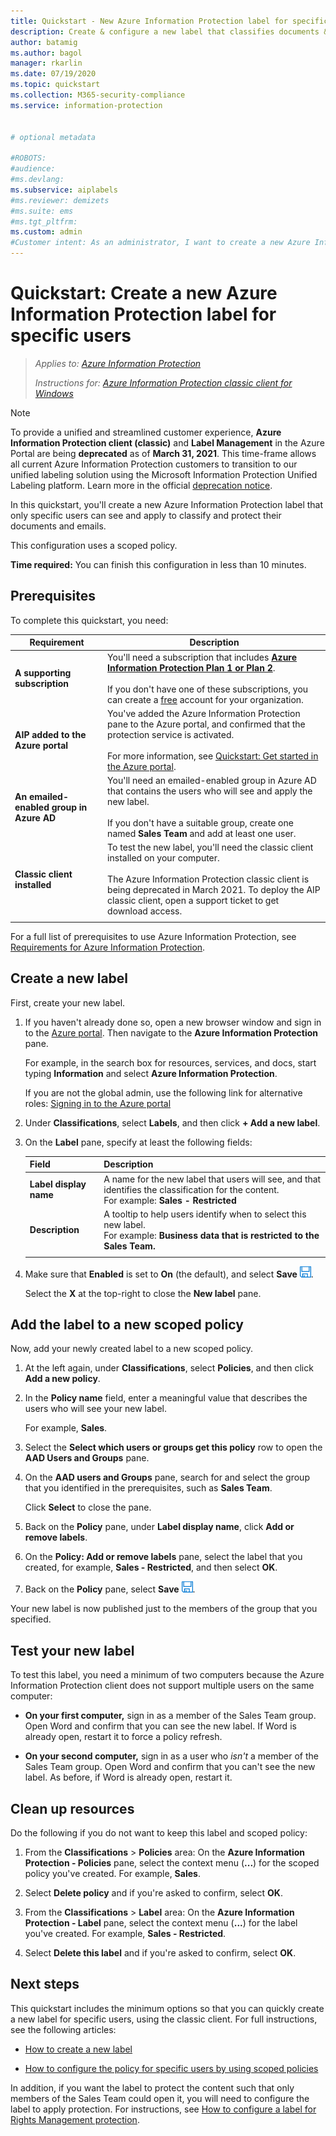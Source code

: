 ```yaml
---
title: Quickstart - New Azure Information Protection label for specific users - AIP
description: Create & configure a new label that classifies documents & emails for a subset of users by using a scoped policy.
author: batamig
ms.author: bagol
manager: rkarlin
ms.date: 07/19/2020
ms.topic: quickstart
ms.collection: M365-security-compliance
ms.service: information-protection


# optional metadata

#ROBOTS:
#audience:
#ms.devlang:
ms.subservice: aiplabels
#ms.reviewer: demizets
#ms.suite: ems
#ms.tgt_pltfrm:
ms.custom: admin
#Customer intent: As an administrator, I want to create a new Azure Information Protection label for specific users only.
---
```


# Quickstart: Create a new Azure Information Protection label for specific users

>*Applies to: [Azure Information Protection](https://azure.microsoft.com/pricing/details/information-protection)*
>
> *Instructions for: [Azure Information Protection classic client for Windows](faqs.md#whats-the-difference-between-the-azure-information-protection-classic-and-unified-labeling-clients)*

>[!NOTE]
> To provide a unified and streamlined customer experience, **Azure Information Protection client (classic)** and **Label Management** in the Azure Portal are being **deprecated** as of **March 31, 2021**. This time-frame allows all current Azure Information Protection customers to transition to our unified labeling solution using the Microsoft Information Protection Unified Labeling platform. Learn more in the official [deprecation notice](https://aka.ms/aipclassicsunset).

In this quickstart, you'll create a new Azure Information Protection label that only specific users can see and apply to classify and protect their documents and emails.

This configuration uses a scoped policy.

**Time required:** You can finish this configuration in less than 10 minutes.

## Prerequisites

To complete this quickstart, you need:

|Requirement  |Description  |
|---------|---------|
|**A supporting subscription**     |  You'll need a subscription that includes [**Azure Information Protection Plan 1 or Plan 2**](https://azure.microsoft.com/pricing/details/information-protection/). </br></br>If you don't have one of these subscriptions, you can create a [free](https://admin.microsoft.com/Signup/Signup.aspx?OfferId=87dd2714-d452-48a0-a809-d2f58c4f68b7) account for your organization.       |
|**AIP added to the Azure portal**    |  You've added the Azure Information Protection pane to the Azure portal, and confirmed that the protection service is activated. </br></br>For more information, see [Quickstart: Get started in the Azure portal](quickstart-viewpolicy.md).       |
|**An emailed-enabled group in Azure AD**     | You'll need an emailed-enabled group in Azure AD that contains the users who will see and apply the new label. </br></br>If you don't have a suitable group, create one named **Sales Team** and add at least one user. |
|**Classic client installed**    |   To test the new label, you'll need the classic client installed on your computer. </br></br>The Azure Information Protection classic client is being deprecated in March  2021. To deploy the AIP classic client, open a support ticket to get download access.  |
| | |

For a full list of prerequisites to use Azure Information Protection, see [Requirements for Azure Information Protection](requirements.md).

## Create a new label

First, create your new label.

1. If you haven't already done so, open a new browser window and sign in to the [Azure portal](https://portal.azure.com). Then navigate to the **Azure Information Protection** pane.

    For example, in the search box for resources, services, and docs, start typing **Information** and select **Azure Information Protection**.

    If you are not the global admin, use the following link for alternative roles: [Signing in to the Azure portal](configure-policy.md#signing-in-to-the-azure-portal)

1. Under **Classifications**, select **Labels**, and then click **+ Add a new label**.

1. On the **Label** pane, specify at least the following fields:

    |Field  |Description  |
    |---------|---------|
    |**Label display name**     |    A name for the new label that users will see, and that identifies the classification for the content. </br>For example: **Sales - Restricted**    |
    |**Description**     |   A tooltip to help users identify when to select this new label. </br> For example: **Business data that is restricted to the Sales Team.**     |
    | | | 

1. Make sure that **Enabled** is set to **On** (the default), and select  **Save** ![Save](media/qs-tutor/save-icon.png "Save").

    Select the **X** at the top-right to close the **New label** pane.

## Add the label to a new scoped policy

Now, add your newly created label to a new scoped policy.

1. At the left again, under **Classifications**, select **Policies**, and then click **Add a new policy**.

1. In the **Policy name** field, enter a meaningful value that describes the users who will see your new label.

    For example, **Sales**.

1. Select the **Select which users or groups get this policy** row to open the **AAD Users and Groups** pane.

1. On the **AAD users and Groups** pane, search for and select the group that you identified in the prerequisites, such as **Sales Team**.

    Click **Select** to close the pane.

1. Back on the **Policy** pane, under **Label display name**, click **Add or remove labels**.

1. On the **Policy: Add or remove labels** pane, select the label that you created, for example, **Sales - Restricted**, and then select **OK**.

1. Back on the **Policy** pane, select  **Save** ![Save](media/qs-tutor/save-icon.png "Save").

Your new label is now published just to the members of the group that you specified.

## Test your new label

To test this label, you need a minimum of two computers because the Azure Information Protection client does not support multiple users on the same computer:

- **On your first computer,** sign in as a member of the Sales Team group. Open Word and confirm that you can see the new label. If Word is already open, restart it to force a policy refresh.

- **On your second computer,** sign in as a user who *isn't* a member of the Sales Team group. Open Word and confirm that you can't see the new label. As before, if Word is already open, restart it.

## Clean up resources

Do the following if you do not want to keep this label and scoped policy:

1. From the **Classifications** > **Policies** area: On the **Azure Information Protection - Policies** pane, select the context menu (**...**) for the scoped policy you've created. For example, **Sales**.

1. Select **Delete policy** and if you're asked to confirm, select **OK**.

1. From the **Classifications** > **Label** area: On the **Azure Information Protection - Label** pane, select the context menu (**...**) for the label you've created.  For example, **Sales - Restricted**.

1. Select **Delete this label** and if you're asked to confirm, select **OK**.

## Next steps

This quickstart includes the minimum options so that you can quickly create a new label for specific users, using the classic client. For full instructions, see the following articles:

- [How to create a new label](configure-policy-new-label.md)

- [How to configure the policy for specific users by using scoped policies](configure-policy-scope.md)

In addition, if you want the label to protect the content such that only members of the Sales Team could open it, you will need to configure the label to apply protection. For instructions, see [How to configure a label for Rights Management protection](configure-policy-protection.md).

